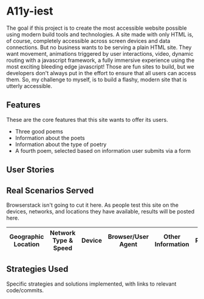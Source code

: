 # A11y-iest

The goal if this project is to create the most accessible website possible using modern build tools and technologies. A site made with only HTML is, of course, completely accessible across screen devices and data connections. But no business wants to be serving a plain HTML site. They want movement, animations triggered by user interactions, video, dynamic routing with a javascript framework, a fully immersive experience using the most exciting bleeding edge javascript! Those are fun sites to build, but we developers don't always put in the effort to ensure that all users can access them. So, my challenge to myself, is to build a flashy, modern site that is utterly accessible.

## Features

These are the core features that this site wants to offer its users.

- Three good poems
- Information about the poets
- Information about the type of poetry
- A fourth poem, selected based on information user submits via a form

## User Stories


## Real Scenarios Served

Browserstack isn't going to cut it here. As people test this site on the devices, networks, and locations they have available, results will be posted here.

| Geographic Location | Network Type & Speed | Device | Browser/User Agent | Other Information | Result |
|:-------------------:|:--------------------:|:------:|:------------------:|:-----------------:|:------:|


## Strategies Used

Specific strategies and solutions implemented, with links to relevant code/commits.
